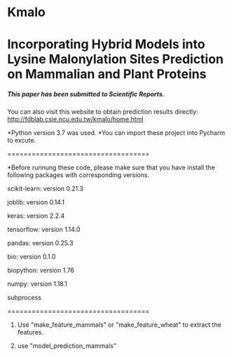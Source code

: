 # Kmalo
# Incorporating Hybrid Models into Lysine Malonylation Sites Prediction on Mammalian and Plant Proteins

##### This paper has been submitted to Scientific Reports.

You can also visit this website to obtain prediction results directly: http://fdblab.csie.ncu.edu.tw/kmalo/home.html

*Python version 3.7 was used.
*You can import these project into Pycharm to excute.

===================================

*Before runnung these code, please make sure that you have install the following packages with corresponding versions.

scikit-learn: version 0.21.3

joblib: version 0.14.1

keras: version 2.2.4

tensorflow: version 1.14.0

pandas: version 0.25.3

bio: version 0.1.0

biopython: version 1.76

numpy: version 1.18.1

subprocess

===================================

1.  Use "make_feature_mammals" or "make_feature_wheat" to extract the features.

2.  use "model_prediction_mammals"


